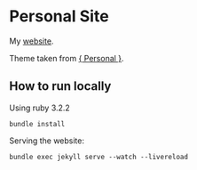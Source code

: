 # Personal Site

My [website](https://www.wilderdan.com/).

Theme taken from [{ Personal }](https://github.com/le4ker/personal-jekyll-theme).

## How to run locally

Using ruby 3.2.2

```shell
bundle install
```
Serving the website:

```shell
bundle exec jekyll serve --watch --livereload
```